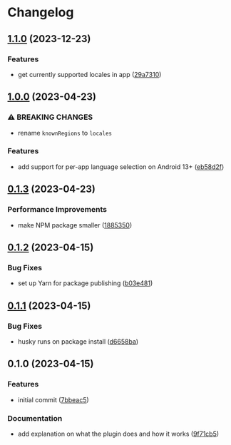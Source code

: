 # Changelog

## [1.1.0](https://github.com/digitalartlab/expo-plugin-localization/compare/v1.0.0...v1.1.0) (2023-12-23)


### Features

* get currently supported locales in app ([29a7310](https://github.com/digitalartlab/expo-plugin-localization/commit/29a731035110b99760d9dcb4c5ada7b019db022e))

## [1.0.0](https://github.com/digitalartlab/expo-plugin-localization/compare/v0.1.3...v1.0.0) (2023-04-23)


### ⚠ BREAKING CHANGES

* rename `knownRegions` to `locales`

### Features

* add support for per-app language selection on Android 13+ ([eb58d2f](https://github.com/digitalartlab/expo-plugin-localization/commit/eb58d2fad8942129919d25f8e6e1c8d27f6ef5fa))

## [0.1.3](https://github.com/digitalartlab/expo-plugin-localization/compare/v0.1.2...v0.1.3) (2023-04-23)


### Performance Improvements

* make NPM package smaller ([1885350](https://github.com/digitalartlab/expo-plugin-localization/commit/18853507e503a0ea5f6ab9b8a75c26bf5ee266b5))

## [0.1.2](https://github.com/digitalartlab/expo-plugin-localization/compare/v0.1.1...v0.1.2) (2023-04-15)


### Bug Fixes

* set up Yarn for package publishing ([b03e481](https://github.com/digitalartlab/expo-plugin-localization/commit/b03e4811db635b53e6c1b67d7e914b1714911cc7))

## [0.1.1](https://github.com/digitalartlab/expo-plugin-localization/compare/v0.1.0...v0.1.1) (2023-04-15)


### Bug Fixes

* husky runs on package install ([d6658ba](https://github.com/digitalartlab/expo-plugin-localization/commit/d6658ba861a3494150429f64c992a5560f76e2cc))

## 0.1.0 (2023-04-15)


### Features

* initial commit ([7bbeac5](https://github.com/digitalartlab/expo-plugin-localization/commit/7bbeac511abb8dbfded06023a42a2879b53a72ff))


### Documentation

* add explanation on what the plugin does and how it works ([9f71cb5](https://github.com/digitalartlab/expo-plugin-localization/commit/9f71cb56920a1dd00c65979b21cf6ac8c636c810))
